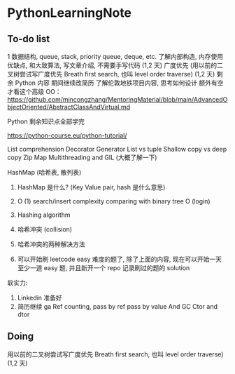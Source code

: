 # PythonLearningNote

## To-do list


1
数据结构, queue, stack, priority queue, deque, etc. 了解内部构造, 内存使用优缺点, 和大致算法, 写文章介绍, 不需要手写代码 (1,2 天)
广度优先 (用以前的二叉树尝试写广度优先 Breath first search, 也叫 level order traverse) (1,2 天)
剩余 Python 内容
期间继续改简历
了解伦敦地铁项目内容, 思考如何设计
额外有空才看这个高级 OO： https://github.com/mincongzhang/MentoringMaterial/blob/main/AdvancedObjectOriented/AbstractClassAndVirtual.md

Python 剩余知识点全部学完

https://python-course.eu/python-tutorial/

List comprehension
Decorator
Generator
List vs tuple
Shallow copy vs deep copy
Zip
Map
Multithreading and GIL (大概了解一下)

HashMap (哈希表, 散列表)
1. HashMap 是什么? (Key Value pair, hash 是什么意思)
2. O (1) search/insert complexity comparing with binary tree O (login)
3. Hashing algorithm
4. 哈希冲突 (collision)
5. 哈希冲突的两种解决方法

6. 可以开始刷 leetcode easy 难度的题了, 除了上面的内容, 现在可以开始一天至少一道 easy 题, 并且新开一个 repo 记录刷过的题的 solution

软实力:
1. Linkedin 准备好
2. 简历继续 ga
Ref counting, pass by ref pass by value
And GC
Ctor and dtor

## Doing 

用以前的二叉树尝试写广度优先 Breath first search, 也叫 level order traverse) (1,2 天)
